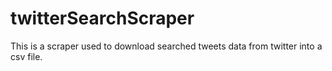 # twitterSearchScraper
This is a scraper used to download searched tweets data from twitter into a csv file. 

